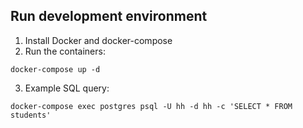 ## Run development environment
1. Install Docker and docker-compose
2. Run the containers:
```
docker-compose up -d
```
3. Example SQL query:
```
docker-compose exec postgres psql -U hh -d hh -c 'SELECT * FROM students'
```
